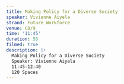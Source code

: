 ```yaml
---
title: Making Policy for a Diverse Society
speaker: Vivienne Aiyela
strand: Future Workforce
venue: C8/9
time: '11:45'
duration: 55
filmed: true
description: |+
  Making Policy for a Diverse Society
  Speaker: Vivienne Aiyela
  11:45-12:40
  120 Spaces
---
```



